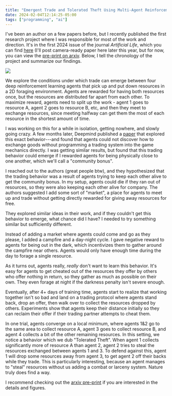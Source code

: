 ```yaml
---
title: "Emergent Trade and Tolerated Theft Using Multi-Agent Reinforcement Learning"
date: 2024-02-04T12:14:25-05:00
tags: ["programming", "ai"]
---
```


I've been an author on a few papers before, but I recently published the first research project where I was responsible for most of the work and direction. It's in the first 2024 issue of the journal *Artificial Life*, which you can find [here](https://direct.mit.edu/artl/article-abstract/doi/10.1162/artl_a_00423/119154/Emergent-Resource-Exchange-and-Tolerated-Theft) (I'll post camera-ready paper here later this year, but for now, you can view the [pre-print on arxiv](https://arxiv.org/abs/2307.01862). Below, I tell the chronology of the project and summarize our findings.

![](/trade.gif)

We explore the conditions under which trade can emerge between four deep reinforcement learning agents that pick up and put down resources in a 2D foraging environment. Agents are rewarded for having both resources once, but the resources are distributed far apart from each other. To maximize reward, agents need to split up the work - agent 1 goes to resource A, agent 2 goes to resource B, etc, and then they meet to exchange resources, since meeting halfway can get them the most of each resource in the shortest amount of time.

I was working on this for a while in isolation, getting nowhere, and slowly going crazy. A few months later, Deepmind published a [paper](https://arxiv.org/abs/2205.06760) that explored this exact behavior---and found that agents could not discover how to exchange goods without programming a trading system into the game mechanics directly. I was getting similar results, but found that this trading behavior could emerge if I rewarded agents for being physically close to one another, which we'll call a "community bonus".

I reached out to the authors (great people btw), and they hypothesized that the trading behavior was a result of agents trying to keep each other alive to get the community bonus. In my setup, agents could die if they ran out of resources, so they were also keeping each other alive for company. The authors suggested I add some sort of "market", a place for agents to meet up and trade without getting directly rewarded for giving away resources for free. 

They explored similar ideas in their work, and if they couldn't get this behavior to emerge, what chance did I have? I needed to try something similar but sufficiently different.

Instead of adding a market where agents could come and go as they please, I added a campfire and a day-night cycle. I gave negative reward to agents for being out in the dark, which incentivizes them to gather around the campfire near others. Agents would only have enough time during the day to forage a single resource. 

As it turns out, agents really, *really* don't want to learn this behavior. It's easy for agents to get cheated out of the resources they offer by others who offer nothing in return, so they gather as much as possible on their own. They even forage at night if the darkness penalty isn't severe enough.

Eventually, after 4+ days of training time, agents start to realize that working together isn't so bad and land on a trading protocol where agents stand back, drop an offer, then walk over to collect the resources dropped by others. Experiments show that agents keep their distance initially so they can reclaim their offer if their trading partner attempts to cheat them.  

In one trial, agents converge on a local minimum, where agents 1&2 go to the same area to collect resource A, agent 3 goes to collect resource B, and agent 4 collects a bit of the other remaining resources. In this setting, we notice a behavior which we dub "Tolerated Theft". When agent 1 collects significantly more of resource A than agent 2, agent 2 tries to steal the resources exchanged between agents 1 and 3. To defend against this, agent 1 will drop some resources away from agent 3, to get agent 2 off their backs while they trade. This is particularly interesting, because an agent manages to "steal" resources without us adding a combat or larceny system. Nature truly does find a way.

I recommend checking out the [arxiv pre-print](https://arxiv.org/abs/2307.01862) if you are interested in the details and figures.
